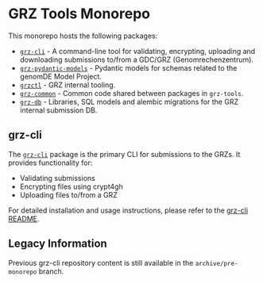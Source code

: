 # GRZ Tools Monorepo

This monorepo hosts the following packages:

- [`grz-cli`](packages/grz-cli/README.md) - A command-line tool for validating, encrypting, uploading and downloading submissions to/from a GDC/GRZ (Genomrechenzentrum).
- [`grz-pydantic-models`](packages/grz-pydantic-models/README.md) - Pydantic models for schemas related to the genomDE Model Project.
- [`grzctl`](packages/grzctl/README.md) - GRZ internal tooling.
- [`grz-common`](packages/grz-common/README.md) - Common code shared between packages in `grz-tools`.
- [`grz-db`](packages/grz-db/README.md) - Libraries, SQL models and alembic migrations for the GRZ internal submission DB.

## grz-cli

The [`grz-cli`](packages/grz-cli/README.md) package is the primary CLI for submissions to the GRZs.
It provides functionality for:
- Validating submissions
- Encrypting files using crypt4gh
- Uploading files to/from a GRZ

For detailed installation and usage instructions, please refer to the [grz-cli README](packages/grz-cli/README.md).

## Legacy Information

Previous grz-cli repository content is still available in the `archive/pre-monorepo` branch.
